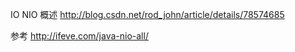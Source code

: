 

IO
NIO
概述
http://blog.csdn.net/rod_john/article/details/78574685

参考
http://ifeve.com/java-nio-all/

